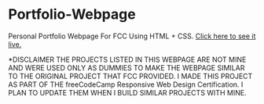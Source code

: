 # Portfolio-Webpage
Personal Portfolio Webpage For FCC Using HTML + CSS. [Click here to see it live.](https://github.com/JohnKodopanagiotis/Portfolio-Webpage.git)


*DISCLAIMER
 THE PROJECTS LISTED IN THIS WEBPAGE ARE NOT MINE AND WERE USED ONLY AS DUMMIES TO MAKE THE WEBPAGE SIMILAR TO THE ORIGINAL PROJECT THAT FCC PROVIDED.
 I MADE THIS PROJECT AS PART OF THE freeCodeCamp Responsive Web Design Certification.
 I PLAN TO UPDATE THEM WHEN I BUILD SIMILAR PROJECTS WITH MINE.
